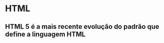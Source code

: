 <html>
<head>
  <h1>HTML</h1>
  <h2>HTML 5 é a mais recente evolução do padrão que define a linguagem HTML</h2>
</head>  
  <body>
  </body>
  </html>
  
  
